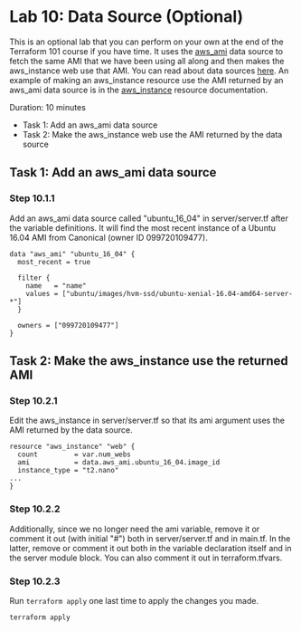 # Lab 10: Data Source (Optional)

This is an optional lab that you can perform on your own at the end of the Terraform 101 course if you have time.  It uses the [aws_ami](https://www.terraform.io/docs/providers/aws/d/ami.html) data source to fetch the same AMI that we have been using all along and then makes the aws_instance web use that AMI. You can read about data sources [here](https://www.terraform.io/docs/configuration/data-sources.html). An example of making an aws_instance resource use the AMI returned by an aws_ami data source is in the [aws_instance](https://www.terraform.io/docs/providers/aws/r/instance.html) resource documentation.

Duration: 10 minutes

- Task 1: Add an aws_ami data source
- Task 2: Make the aws_instance web use the AMI returned by the data source

## Task 1: Add an aws_ami data source

### Step 10.1.1

Add an aws_ami data source called "ubuntu_16_04" in server/server.tf after the
variable definitions. It will find the most recent instance of a Ubuntu 16.04
AMI from Canonical (owner ID 099720109477).

```hcl
data "aws_ami" "ubuntu_16_04" {
  most_recent = true

  filter {
    name   = "name"
    values = ["ubuntu/images/hvm-ssd/ubuntu-xenial-16.04-amd64-server-*"]
  }

  owners = ["099720109477"]
}
```

## Task 2: Make the aws_instance use the returned AMI

### Step 10.2.1

Edit the aws_instance in server/server.tf so that its ami argument uses the AMI returned by the data source.

```hcl
resource "aws_instance" "web" {
  count         = var.num_webs
  ami           = data.aws_ami.ubuntu_16_04.image_id
  instance_type = "t2.nano"
...
}
```

### Step 10.2.2

Additionally, since we no longer need the ami variable, remove it or comment it
out (with initial "#") both in server/server.tf and in main.tf. In the latter,
remove or comment it out both in the variable declaration itself and in the
server module block. You can also comment it out in terraform.tfvars.

### Step 10.2.3

Run `terraform apply` one last time to apply the changes you made.

```shell
terraform apply
```

